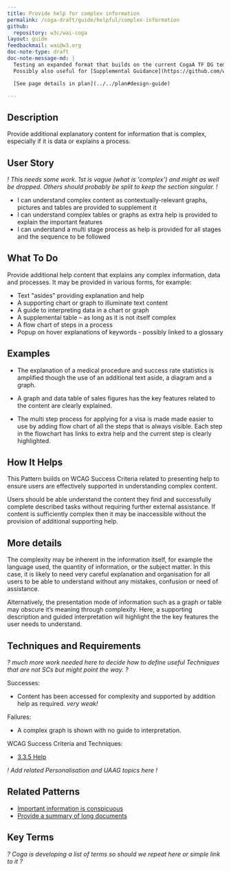 ```yaml
---
title: Provide help for complex information
permalink: /coga-draft/guide/helpful/complex-information
github:
  repository: w3c/wai-coga
layout: guide
feedbackmail: wai@w3.org
doc-note-type: draft
doc-note-message-md: |
  Testing an expanded format that builds on the current CogaA TF DG template.
  Possibly also useful for [Supplemental Guidance](https://github.com/w3c/wai-website/issues/132)

  [See page details in plan](../../plan#design-guide)

---
```

## Description

Provide additional explanatory content for information that is complex, especially if it is data or explains a process.

## User Story

*! This needs some work. 1st is vague (what is 'complex') and might as well be dropped. Others should probably be split to keep the section singular. !*

- I can understand complex content as contextually-relevant graphs, pictures and tables are provided to supplement it
- I can understand complex tables or graphs as extra help is provided to explain the important features
- I can understand a multi stage process as help is provided for all stages and the sequence to be followed

## What To Do

Provide additional help content that explains any complex information, data and processes. It may be provided in various forms, for example:

- Text "asides" providing explanation and help
- A supporting chart or graph to illuminate text content
- A guide to interpreting data in a chart or graph
- A supplemental table – as long as it is not itself complex
- A flow chart of steps in a process
- Popup on hover explanations of keywords - possibly linked to a glossary

## Examples

- The explanation of a medical procedure and success rate statistics is amplified though the use of an additional text aside, a diagram and a graph.

- A graph and data table of sales figures has the key features related to the content are clearly explained.

- The multi step process for applying for a visa is made made easier to use by adding flow chart of all the steps that is always visible. Each step in the flowchart has links to extra help and the current step is clearly highlighted.

## How It Helps

This Pattern builds on WCAG Success Criteria related to presenting help to ensure users are effectively supported in understanding complex content.

Users should be able understand the content they find and successfully complete described tasks without requiring further external assistance. If content is sufficiently complex then it may be inaccessible without the provision of additional supporting help.

## More details

The complexity may be inherent in the information itself, for example the language used, the quantity of information, or the subject matter. In this case, it is likely to need very careful explanation and organisation for all users to be able to understand without any mistakes, confusion or need of assistance. 

Alternatively, the presentation mode of information such as a graph or table may obscure it’s meaning through complexity. Here, a supporting description and guided interpretation will highlight the the key features the user needs to understand.

## Techniques and Requirements

*? much more work needed here to decide how to define useful Techniques that are not SCs but might point the way. ?*

Successes:

- Content has been accessed for complexity and supported by addition help as required. *very weak!* 

Failures:

- A complex graph is shown with no guide to interpretation.

WCAG Success Criteria and Techniques:

- [3.3.5 Help](https://www.w3.org/WAI/WCAG21/quickref/#help)

*! Add related Personalisation and UAAG topics here !*

## Related Patterns

- [Important information is conspicuous](../findable/conspicuous-primary)
- [Provide a summary of long documents](../clear/summary-text)

## Key Terms

*? Coga is developing a list of terms so should we repeat here or simple link to it ?*